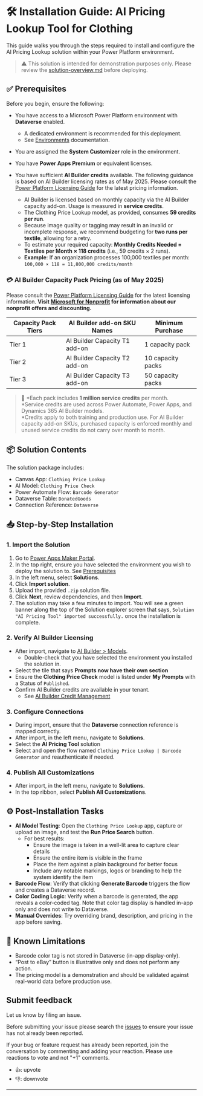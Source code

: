 # 🛠️ Installation Guide: AI Pricing Lookup Tool for Clothing

This guide walks you through the steps required to install and configure the AI Pricing Lookup solution within your Power Platform environment.

> ⚠️ This solution is intended for demonstration purposes only. Please review the [solution-overview.md](/PowerPlatform/demos/ai-pricing-tool/solution-overview.md) before deploying.


## ✅ Prerequisites

Before you begin, ensure the following:

- You have access to a Microsoft Power Platform environment with **Dataverse** enabled.
  - A dedicated environment is recommended for this deployment.
  - See [Environments](https://learn.microsoft.com/en-us/power-platform/admin/environments-overview) documentation.
- You are assigned the **System Customizer** role in the environment.
- You have **Power Apps Premium** or equivalent licenses.
- You have sufficient **AI Builder credits** available. The following guidance is based on AI Builder licensing rates as of May 2025. Please consult the [Power Platform Licensing Guide](https://go.microsoft.com/fwlink/?linkid=2085130) for the latest pricing information.

  - AI Builder is licensed based on monthly capacity via the AI Builder capacity add-on. Usage is measured in **service credits**.
  - The Clothing Price Lookup model, as provided, consumes **59 credits per run**.
  - Because image quality or tagging may result in an invalid or incomplete response, we recommend budgeting for **two runs per textile**, allowing for a retry.
  - To estimate your required capacity: **Monthly Credits Needed = Textiles per Month × 118 credits** (i.e., 59 credits × 2 runs).
  - **Example**: If an organization processes 100,000 textiles per month:  
    `100,000 × 118 = 11,800,000 credits/month`

### 💳 AI Builder Capacity Pack Pricing (as of May 2025)
Please consult the [Power Platform Licensing Guide](https://go.microsoft.com/fwlink/?linkid=2085130) for the latest licensing information. 
**Visit [Microsoft for Nonprofit](https://www.microsoft.com/en-us/nonprofits/dynamics-365) for information about our nonprofit offers and discounting.**

| **Capacity Pack Tiers** | **AI Builder add-on SKU Names**        | **Minimum Purchase** | 
|--------------------------|----------------------------------------|------------------------|
| Tier 1                  | AI Builder Capacity T1 add-on          | 1 capacity pack        |
| Tier 2                  | AI Builder Capacity T2 add-on          | 10 capacity packs      |
| Tier 3                  | AI Builder Capacity T3 add-on          | 50 capacity packs      |

> 📌 *Each pack includes **1 million service credits** per month.  
> *Service credits are used across Power Automate, Power Apps, and Dynamics 365 AI Builder models.  
> *Credits apply to both training and production use.
> For AI Builder capacity add-on SKUs, purchased capacity is enforced monthly and unused service credits do not carry over month to month.


## 📦 Solution Contents

The solution package includes:

- Canvas App: `Clothing Price Lookup`
- AI Model: `Clothing Price Check`
- Power Automate Flow: `Barcode Generator`
- Dataverse Table: `DonatedGoods`
- Connection Reference: `Dataverse`


## 📥 Step-by-Step Installation

### 1. **Import the Solution**

1. Go to [Power Apps Maker Portal](https://make.powerapps.com/).
2. In the top right, ensure you have selected the environment you wish to deploy the solution to. See [Prerequisites](#-prerequisites)
3. In the left menu, select **Solutions**.
4. Click **Import solution**.
5. Upload the provided `.zip` solution file.
6. Click **Next**, review dependencies, and then **Import**.
7. The solution may take a few minutes to import. You will see a green banner along the top of the Solution explorer screen that says, `Solution "AI Pricing Tool" imported successfully.` once the installation is complete. 

### 2. **Verify AI Builder Licensing**

- After import, navigate to [AI Builder > Models](https://make.powerapps.com/aiBuilder/models).
  - Double-check that you have selected the environment you installed the solution in.
- Select the tile that says **Prompts now have their own section**
- Ensure the **Clothing Price Check** model is listed under **My Prompts** with a Status of `Published`.
- Confirm AI Builder credits are available in your tenant.
  - See [AI Builder Credit Management](https://learn.microsoft.com/en-us/ai-builder/credit-management)

### 3. **Configure Connections**

- During import, ensure that the **Dataverse** connection reference is mapped correctly.
- After import, in the left menu, navigate to **Solutions**.
- Select the **AI Pricing Tool** solution
- Select and open the flow named `Clothing Price Lookup | Barcode Generator` and reauthenticate if needed.

### 4. **Publish All Customizations**

- After import, in the left menu, navigate to **Solutions**.
- In the top ribbon, select **Publish All Customizations**.


## ⚙️ Post-Installation Tasks

- **AI Model Testing**: Open the `Clothing Price Lookup` app, capture or upload an image, and test the **Run Price Search** button.
  - For best results:
    - Ensure the image is taken in a well-lit area to capture clear details
    - Ensure the entire item is visible in the frame
    - Place the item against a plain background for better focus
    - Include any notable markings, logos or branding to help the system identify the item
- **Barcode Flow**: Verify that clicking **Generate Barcode** triggers the flow and creates a Dataverse record.
- **Color Coding Logic**: Verify when a barcode is generated, the app reveals a color-coded tag. Note that color tag display is handled in-app only and does not write to Dataverse. 
- **Manual Overrides**: Try overriding brand, description, and pricing in the app before saving.


## 🚫 Known Limitations

- Barcode color tag is not stored in Dataverse (in-app display-only).
- “Post to eBay” button is illustrative only and does not perform any action.
- The pricing model is a demonstration and should be validated against real-world data before production use.


## Submit feedback

Let us know by filing an issue.  

Before submitting your issue please search the [issues](https://github.com/microsoft/TSI-Business-Applications/issues) to ensure your issue has not already been reported.

If your bug or feature request has already been reported, join the conversation by commenting and adding your reaction. Please use reactions to vote and not "+1" comments.

- 👍: upvote  
- 👎: downvote  

---
